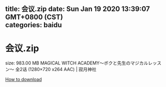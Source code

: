 
title: 会议.zip
date: Sun Jan 19 2020 13:39:07 GMT+0800 (CST)    
categories: baidu
---

# 会议.zip
size: 983.00 MB
 MAGICAL WITCH ACADEMY～ボクと先生のマジカルレッスン～ 全2话 (1280×720 x264 AAC) | 寂月神社
 

[How to download](https://bpcam.bemobtrk.com/go/2ceec3aa-1ca2-46d6-b9ff-aaa5c184517c?jno=5358)